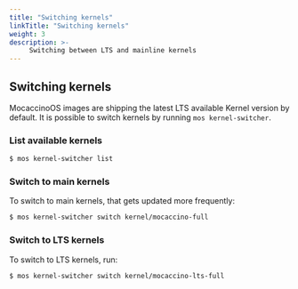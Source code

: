 ```yaml
---
title: "Switching kernels"
linkTitle: "Switching kernels"
weight: 3
description: >-
     Switching between LTS and mainline kernels
---
```


## Switching kernels

MocaccinoOS images are shipping the latest LTS available Kernel version by default. It is possible to switch kernels by running `mos kernel-switcher`. 

### List available kernels

```bash
$ mos kernel-switcher list
```

### Switch to main kernels

To switch to main kernels, that gets updated more frequently:

```bash
$ mos kernel-switcher switch kernel/mocaccino-full
```

### Switch to LTS kernels

To switch to LTS kernels, run:

```bash
$ mos kernel-switcher switch kernel/mocaccino-lts-full
```